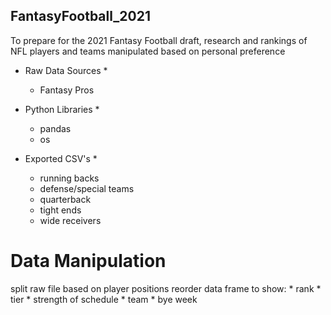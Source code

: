 ## FantasyFootball_2021
To prepare for the 2021 Fantasy Football draft, research and rankings of NFL players and teams manipulated based on personal preference 


* Raw Data Sources *
    * Fantasy Pros

* Python Libraries *
    * pandas
    * os

* Exported CSV's *
    * running backs
    * defense/special teams
    * quarterback
    * tight ends
    * wide receivers

# Data Manipulation
split raw file based on player positions
reorder data frame to show:
    * rank
    * tier
    * strength of schedule
    * team
    * bye week





